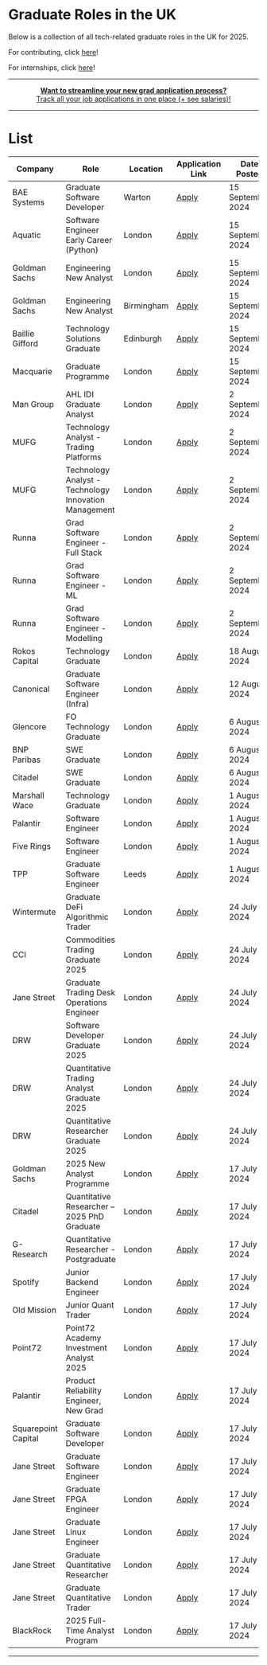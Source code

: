 # Graduate Roles in the UK
Below is a collection of all tech-related graduate roles in the UK for 2025.

For contributing, click [here](https://github.com/devzenq/Graduate-Roles-UK/blob/main/CONTRIBUTE.md)!

For internships, click [here](https://github.com/devzenq/2025-Internships-UK/tree/main)!

---
<div align="center">
	<p>
		<a href="https://compclarity.com/tracker">
			<b>Want to streamline your new grad application process?</b>
			<br>
			Track all your job applications in one place (+ see salaries)!
			<br>
		</a>
	</p>
</div>

---

# List

| Company | Role | Location | Application Link | Date Posted |
| -------- | -------- | -------- | -------- | -------- |
| BAE Systems | Graduate Software Developer | Warton | [Apply](https://jobsearch.baesystems.com/job/graduate-software-developer-v02962?utm_source=CompClarity) | 15 September 2024 |
| Aquatic | Software Engineer Early Career (Python) | London | [Apply](https://job-boards.greenhouse.io/aquaticcapitalmanagement/jobs/7624703002?utm_source=CompClarity) | 15 September 2024 |
| Goldman Sachs | Engineering New Analyst | London | [Apply](https://higher.gs.com/roles/131692?utm_source=CompClarity) | 15 September 2024 |
| Goldman Sachs | Engineering New Analyst | Birmingham | [Apply](https://higher.gs.com/roles/128379?utm_source=CompClarity) | 15 September 2024 |
| Baillie Gifford | Technology Solutions Graduate | Edinburgh | [Apply](https://bailliegifford.wd3.myworkdayjobs.com/en-US/BaillieGiffordEarlyCareers/job/Technology-Solutions-Graduate-Programme-2025_R0003867-1?utm_source=CompClarity) | 15 September 2024 |
| Macquarie | Graduate Programme | London | [Apply](https://recruitment.macquarie.com/en_US/careers/JobDetail?jobId=11977&utm_source=CompClarity) | 15 September 2024 |
| Man Group | AHL IDI Graduate Analyst | London | [Apply](https://mangroupplc.wd3.myworkdayjobs.com/en-US/Man_Group_Careers/job/London/AHL-IDI-Graduate-Analyst_JR005494?utm_source=CompClarity) | 2 September 2024 |
| MUFG | Technology Analyst - Trading Platforms | London | [Apply](https://mufgub.wd3.myworkdayjobs.com/en-US/MUFG-Careers/job/MUFG-2025-UK-Technology-Analyst-Programme--Trading-Platforms_10066940-WD-1?utm_source=CompClarity) | 2 September 2024 |
| MUFG | Technology Analyst - Technology Innovation Management | London | [Apply](https://mufgub.wd3.myworkdayjobs.com/en-US/MUFG-Careers/job/MUFG-2025-UK-Technology-Analyst-Programme--Technology-Innovation-Management_10066939-WD-1?utm_source=CompClarity) | 2 September 2024 |
| Runna | Grad Software Engineer - Full Stack | London | [Apply](https://apply.workable.com/runna/j/D9B22D6385/?utm_source=CompClarity) | 2 September 2024 |
| Runna | Grad Software Engineer - ML | London | [Apply](https://apply.workable.com/runna/j/BCBC3C02CE/?utm_source=CompClarity) | 2 September 2024 |
| Runna | Grad Software Engineer - Modelling | London | [Apply](https://apply.workable.com/runna/j/0A47070EFF/?utm_source=CompClarity) | 2 September 2024 |
| Rokos Capital | Technology Graduate | London | [Apply](https://trkr.app/vacancy/rcm-technology-graduate-programme-2025?utm_source=CompClarity) | 18 August 2024 |
| Canonical | Graduate Software Engineer (Infra) | London | [Apply](https://boards.us.greenhouse.io/canonical/jobs/6143290?utm_source=CompClarity) | 12 August 2024 |
| Glencore | FO Technology Graduate | London | [Apply](https://job-boards.greenhouse.io/tlgglencoreukltd/jobs/4359295101?utm_source=CompClarity)| 6 August 2024 |
| BNP Paribas | SWE Graduate | London | [Apply](https://bnpparibas.tal.net/vx/lang-en-GB/mobile-0/brand-2/user-807236/xf-74fcfccade6f/candidate/so/pm/1/pl/1/opp/2151-London-2025-Graduate-Programme-Technology/en-GB?utm_source=CompClarity) | 6 August 2024 |
| Citadel | SWE Graduate | London | [Apply](https://www.citadel.com/careers/details/software-engineer-2025-university-graduate-europe/?utm_source=CompClarity) | 6 August 2024 |
| Marshall Wace | Technology Graduate | London | [Apply](https://job-boards.greenhouse.io/mw-tech-grad/jobs/7499680002?gh_src=bb1e940f2us) | 1 August 2024 |
| Palantir | Software Engineer | London | [Apply](https://jobs.lever.co/palantir/d372c805-d0cd-4a10-9522-fbecc78d6f3e/apply) | 1 August 2024 |
| Five Rings | Software Engineer | London | [Apply](https://job-boards.greenhouse.io/fiveringsllc/jobs/4090995008) | 1 August 2024 |
| TPP | Graduate Software Engineer | Leeds | [Apply](https://tpp-careers.com/roles/graduate-software-developer/) | 1 August 2024 |
| Wintermute | Graduate DeFi Algorithmic Trader | London | [Apply](https://jobs.lever.co/wintermute-trading/e001ec83-0452-4fdf-a252-e19333af345f) | 24 July 2024 |
| CCI | Commodities Trading Graduate 2025 | London | [Apply](https://osv-cci.wd1.myworkdayjobs.com/en-US/CCICareers/job/London-UK/Commodities-Trading-Rotational-Analyst-Graduate-Programme--2025-Start-_R850?locations=f2015cfc02f00191c190c981a701650e) | 24 July 2024 |
| Jane Street | Graduate Trading Desk Operations Engineer | London | [Apply](https://www.janestreet.com/join-jane-street/position/7486198002/) | 24 July 2024 |
| DRW | Software Developer Graduate 2025 | London | [Apply](https://boards.greenhouse.io/drweng/jobs/6000898) | 24 July 2024 |
| DRW | Quantitative Trading Analyst Graduate 2025 | London | [Apply](https://boards.greenhouse.io/drweng/jobs/6000807) | 24 July 2024 |
| DRW | Quantitative Researcher Graduate 2025 | London | [Apply](https://boards.greenhouse.io/drweng/jobs/6000842) | 24 July 2024 |
| Goldman Sachs | 2025 New Analyst Programme | London | [Apply](https://higher.gs.com/campus?EXPERIENCE_LEVEL=Analyst&LOCATION=London&page=1&sort=RELEVANCE) | 17 July 2024 |
| Citadel | Quantitative Researcher – 2025 PhD Graduate | London | [Apply](https://www.citadel.com/careers/details/quantitative-researcher-2025-phd-graduate-europe-2/) | 17 July 2024 |
| G-Research | Quantitative Researcher - Postgraduate | London | [Apply](https://www.gresearch.com/vacancy/R2269-Quantitative-Researcher---Postgraduate/) | 17 July 2024 |
| Spotify | Junior Backend Engineer | London | [Apply](https://jobs.lever.co/spotify/a3b48cdf-090c-442a-ae71-7e0868d7ad49/apply) | 17 July 2024 |
| Old Mission | Junior Quant Trader | London | [Apply](https://www.oldmissioncapital.com/careers/?gh_jid=6052159003) | 17 July 2024 |
| Point72 | Point72 Academy Investment Analyst 2025 | London | [Apply](https://boards.greenhouse.io/point72/jobs/7434405002?gh_src=10b137522us&jobCode=CPA-0012306&location=London) | 17 July 2024 |
| Palantir | Product Reliability Engineer, New Grad | London | [Apply](https://jobs.lever.co/palantir/63494bd6-3c41-4449-b01f-0932dc664fc4/apply) | 17 July 2024 |
| Squarepoint Capital | Graduate Software Developer | London | [Apply](https://www.squarepoint-capital.com/open-opportunities#/job/6040910) | 17 July 2024 |
| Jane Street | Graduate Software Engineer | London | [Apply](https://www.janestreet.com/join-jane-street/apply/6561510002/) | 17 July 2024 |
| Jane Street | Graduate FPGA Engineer | London | [Apply](https://www.janestreet.com/join-jane-street/apply/6866845002/) | 17 July 2024 |
| Jane Street | Graduate Linux Engineer | London | [Apply](https://www.janestreet.com/join-jane-street/apply/6866927002/) | 17 July 2024 |
| Jane Street | Graduate Quantitative Researcher | London | [Apply](https://www.janestreet.com/join-jane-street/apply/6857462002/) | 17 July 2024 |
| Jane Street | Graduate Quantitative Trader | London | [Apply](https://www.janestreet.com/join-jane-street/apply/6866533002/) | 17 July 2024 |
| BlackRock | 2025 Full-Time Analyst Program | London | [Apply](https://blackrock.tal.net/vx/brand-3/spa-1/candidate/so/pm/1/pl/1/opp/8160-2025-Full-Time-Analyst-Program-EMEA/en-GB) | 17 July 2024 |

---
